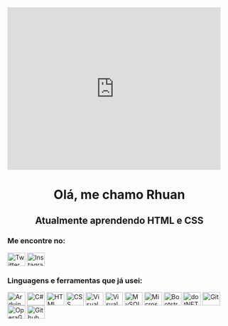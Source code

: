 <div>
    <iframe src="https://gifer.com/embed/3odR" width=480 height=366.829 frameBorder="0" allowFullScreen></iframe><p><a href="https://gifer.com"></a></p>
</div>

<h1 align="center" dir="auto">Olá, me chamo Rhuan</h1>
<h2 align="center" dir="auto">Atualmente aprendendo HTML e CSS</h2>

<div>
    <h3 align="left" dir="auto">Me encontre no:</h3>
</div>

<div>
    <a href="https://www.twitter.com" rel="nofollow"><img align="center" src="https://raw.githubusercontent.com/rahuldkjain/github-profile-readme-generator/master/src/images/icons/Social/twitter.svg" alt="Twitter" height="30" width="40" style="max-width: 100%"></a>
    <a href="https://www.instagram.com" rel="nofollow"><img align="center" src="https://raw.githubusercontent.com/rahuldkjain/github-profile-readme-generator/master/src/images/icons/Social/instagram.svg" alt="Instagram" height="30" width="40" style="max-width: 100%"></a>
</div>

<div>
    <h3 align="left" dir="auto">Linguagens e ferramentas que já usei:</h3>
</div>

<div>
    <a href="https://www.arduino.cc" rel="nofollow" target="_blank"><img align="center" src="https://cdn.jsdelivr.net/gh/devicons/devicon/icons/arduino/arduino-original-wordmark.svg" alt="Arduino" height="30" width="40" style="max-width: 100%"></a>
    <a href="https://www.w3schools.com/cs" rel="nofollow" target="_blank"><img align="center" src="https://cdn.jsdelivr.net/gh/devicons/devicon/icons/csharp/csharp-original.svg" alt="C#" height="30" width="40" style="max-width: 100%"></a>
    <a href="https://www.w3schools.com/html/" rel="nofollow" target="_blank"><img align="center" src="https://cdn.jsdelivr.net/gh/devicons/devicon/icons/html5/html5-original.svg" alt="HTML" height="30" width="40" style="max-width: 100%"></a>
    <a href="https://www.w3schools.com/css/" rel="nofollor" target="_blank"><img align="center" src="https://cdn.jsdelivr.net/gh/devicons/devicon/icons/css3/css3-original.svg" alt="CSS" height="30" width="40" style="max-width: 100%"></a>
    <a href="https://code.visualstudio.com/" rel="nofollow" target="_blank"><img align="center" src="https://cdn.jsdelivr.net/gh/devicons/devicon/icons/vscode/vscode-original.svg" alt="Visual Studio Code" height="30" width="40" style="max-width: 100%"></a>
    <a href="https://visualstudio.microsoft.com/" rel="nofollow" target="_blank"><img align="center" src="https://cdn.jsdelivr.net/gh/devicons/devicon/icons/visualstudio/visualstudio-plain.svg" alt="Visual Studio" height="30" width="40" style="max-width: 100%"></a>
    <a href="https://www.w3schools.com/mySQl" rel="nofollow" target="_blank"><img align="center" src="https://cdn.jsdelivr.net/gh/devicons/devicon/icons/mysql/mysql-original.svg" alt="MySQL" height="30" width="40" style="max-width: 100%"></a>
    <a href="https://www.microsoft.com/sql-server" rel="nofollow" target="_blank"><img align="center" src="https://cdn.jsdelivr.net/gh/devicons/devicon/icons/microsoftsqlserver/microsoftsqlserver-plain-wordmark.svg" alt="Microsoft SQL Server" height="30" width="40" style="max-width: 100%"></a>
    <a href="https://getbootstrap.com/" rel="nofollow" target="_blank"><img align="center" src="https://cdn.jsdelivr.net/gh/devicons/devicon/icons/bootstrap/bootstrap-original.svg" alt="Bootstrap" height="30" width="40" style="max-width: 100%"></a>
    <a href="https://docs.microsoft.com/dotnet/" rel="nofollow" target="_blank"><img align="center" src="https://cdn.jsdelivr.net/gh/devicons/devicon/icons/dotnetcore/dotnetcore-original.svg" alt="dotNET" height="30" width="40" style="max-width: 100%"></a>
    <a href="https://git-scm.com/" rel="nofollow" target="_blank"><img align="center" src="https://cdn.jsdelivr.net/gh/devicons/devicon/icons/git/git-original.svg" alt="Git" height="30" width="40" style="max-width: 100%"></a>
    <a href="https://www.opera.com/gx" rel="nofollow" target="_blank"><img align="center" src="https://cdn.jsdelivr.net/gh/devicons/devicon/icons/opera/opera-original.svg" alt="OperaGX" height="30" width="40" style="max-width: 100%"></a>
    <a href="https://www.github.com" rel="nofollow" target="_blank"><img align="center" src="https://cdn.jsdelivr.net/gh/devicons/devicon/icons/github/github-original.svg" alt="Github" height="30" width="40" style="max-width: 100%"></a>
</div>

